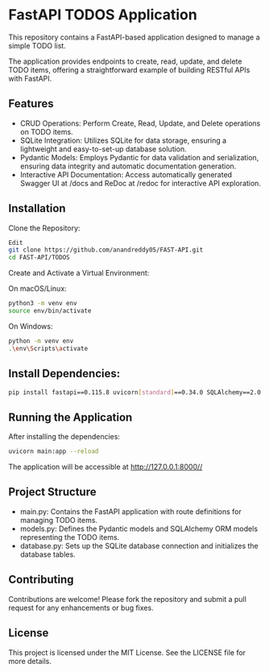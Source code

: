# FastAPI TODOS Application

This repository contains a FastAPI-based application designed to manage a simple TODO list.

The application provides endpoints to create, read, update, and delete TODO items, offering a straightforward example of building RESTful APIs with FastAPI.

## Features

- CRUD Operations: Perform Create, Read, Update, and Delete operations on TODO items.​
- SQLite Integration: Utilizes SQLite for data storage, ensuring a lightweight and easy-to-set-up database solution.​
- Pydantic Models: Employs Pydantic for data validation and serialization, ensuring data integrity and automatic documentation generation.​
- Interactive API Documentation: Access automatically generated Swagger UI at /docs and ReDoc at /redoc for interactive API exploration.​

## Installation

Clone the Repository:

```bash
Edit
git clone https://github.com/anandreddy05/FAST-API.git
cd FAST-API/TODOS
```

Create and Activate a Virtual Environment:

On macOS/Linux:

```bash
python3 -m venv env
source env/bin/activate
```

On Windows:

```bash
python -m venv env
.\env\Scripts\activate
```

## Install Dependencies:

``` bash
pip install fastapi==0.115.8 uvicorn[standard]==0.34.0 SQLAlchemy==2.0.38 pydantic==2.10.6 python-jose==3.3.0 passlib[bcrypt]==1.7.4 pytest
```

## Running the Application

After installing the dependencies:

```bash
uvicorn main:app --reload
```

The application will be accessible at <http://127.0.0.1:8000//>

## Project Structure

- main.py: Contains the FastAPI application with route definitions for managing TODO items.​
- models.py: Defines the Pydantic models and SQLAlchemy ORM models representing the TODO items.​
- database.py: Sets up the SQLite database connection and initializes the database tables.​

## Contributing

Contributions are welcome! Please fork the repository and submit a pull request for any enhancements or bug fixes.

## License

This project is licensed under the MIT License. See the LICENSE file for more details.

